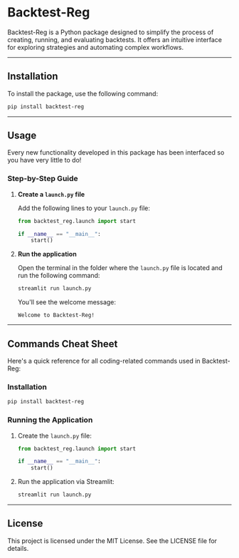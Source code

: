 # Backtest-Reg

Backtest-Reg is a Python package designed to simplify the process of creating, running, and evaluating backtests. It offers an intuitive interface for exploring strategies and automating complex workflows.

---

## Installation

To install the package, use the following command:

```bash
pip install backtest-reg
```

---

## Usage

Every new functionality developed in this package has been interfaced so you have very little to do!

### Step-by-Step Guide

1. **Create a `launch.py` file**

   Add the following lines to your `launch.py` file:

   ```python
   from backtest_reg.launch import start

   if __name__ == "__main__":
       start()
   ```

2. **Run the application**

   Open the terminal in the folder where the `launch.py` file is located and run the following command:

   ```bash
   streamlit run launch.py
   ```

   You'll see the welcome message:
   
   ```
   Welcome to Backtest-Reg!
   ```

---

## Commands Cheat Sheet

Here's a quick reference for all coding-related commands used in Backtest-Reg:

### Installation

```bash
pip install backtest-reg
```

### Running the Application

1. Create the `launch.py` file:
   
   ```python
   from backtest_reg.launch import start

   if __name__ == "__main__":
       start()
   ```

2. Run the application via Streamlit:
   
   ```bash
   streamlit run launch.py
   ```

---

## License

This project is licensed under the MIT License. See the LICENSE file for details.
